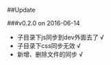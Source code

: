 ##Update

###v0.2.0 on 2016-06-14
* 子目录下js同步到dev外面去了    √
* 子目录下css同步无效           √
* 新增、删除文件的同步           √

